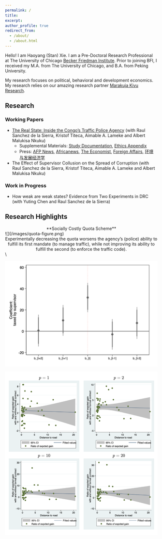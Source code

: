 ```yaml
---
permalink: /
title:
excerpt: 
author_profile: true
redirect_from: 
  - /about/
  - /about.html
---
```


Hello! I am Haoyang (Stan) Xie. I am a Pre-Doctoral Research Professional at The University of Chicago [Becker Friedman Institute](https://bfi.uchicago.edu/). Prior to joining BFI, I received my M.A. from The University of Chicago, and B.A. from Peking University. 

My research focuses on political, behavioral and development economics. My research relies on our amazing research partner [Marakuja Kivu Research](https://marakujakivuresearch.com/).

## Research
### Working Papers
- [The Real State: Inside the Congo’s Traffic Police Agency](https://www.dropbox.com/s/wvmixcsqnd9ciu4/Quota-Paper.pdf?dl=0) (with Raul Sanchez de la Sierra, Kristof Titeca, Aimable A. Lameke and Albert Malukisa Nkuku)
  - Supplemental Materials: [Study Documentation](https://www.dropbox.com/s/pcg6a4ibz8jzu6j/Quota-Appendix-Study-Design.pdf?dl=0), [Ethics Appendix](https://www.dropbox.com/s/o34vsiwhxut83pu/Quota-Appendix-Ethics.pdf?dl=0)
  - Press: [AFP News](https://sports.yahoo.com/heart-love-kinshasa-locals-reward-065525656.html?guccounter=1&guce_referrer=aHR0cHM6Ly90LmNvLw&guce_referrer_sig=AQAAAEPBNKH6sDWyqrHkfDuKkrraT4D9akbti61udMDtB5Rw07vHWuAxKcKZvN057o942xtCTgpXj4YeQsDiphKaBGaNG-CvW9P4yMAsW6Vh2uTgeo7IGWofczx08K8_nLh3q35kJTEvRSB2YuQfD2IYh1iA1ydwnd7I2pzL7mWvfGDV), [Africanews](https://www.africanews.com/2022/07/14/drc-drivers-in-kinshasa-reward-honest-police-officers//), [The Economist](https://www.economist.com/middle-east-and-africa/2018/09/08/kinshasas-traffic-police-make-80-of-their-income-informally), [Foreign Affairs](https://www.foreignaffairs.com/articles/africa/2017-12-12/congos-slide-chaos), [环境与发展经济学](https://mp.weixin.qq.com/s/xjWTnWtX_7fl7KpL4F_Myg)
- The Effect of Supervisor Collusion on the Spread of Corruption (with Raul Sanchez de la Sierra, Kristof Titeca, Aimable A. Lameke and Albert Malukisa Nkuku)

### Work in Progress
- How weak are weak states? Evidence from Two Experiments in DRC (with Yuting Chen and Raul Sanchez de la Sierra)

## Research Highlights
<center>**Socially Costly Quota Scheme**</center> 
![](/images/quota-figure.png)
<center>Experimentally decreasing the quota worsens the agency’s (police) ability to fulfill its first mandate (to manage traffic), while not improving its ability to fulfill the second (to enforce the traffic code).</center> \

![Unofficial Revenue by Distributional Concerns](/images/income-figure.png)

![Decay of state capacity over distance](/images/capacity-figure.png)
